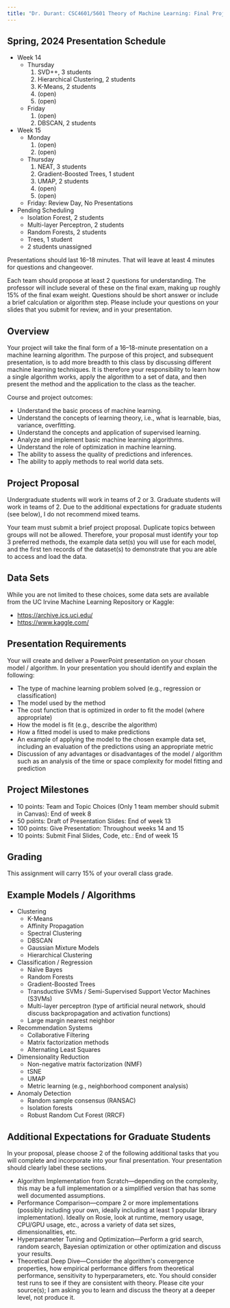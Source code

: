 ```yaml
---
title: "Dr. Durant: CSC4601/5601 Theory of Machine Learning: Final Project"
---
```


## Spring, 2024 Presentation Schedule

* Week 14
  * Thursday
    1. SVD++, 3 students
    1. Hierarchical Clustering, 2 students
    1. K-Means, 2 students
    1. (open)
    1. (open)
  * Friday
    1. (open)
    1.  DBSCAN, 2 students
* Week 15
  * Monday
    1. (open)
    1. (open)
  * Thursday
    1. NEAT, 3 students
    1. Gradient-Boosted Trees, 1 student
    1. UMAP, 2 students
    1. (open)
    1. (open)
  * Friday: Review Day, No Presentations
* Pending Scheduling
  * Isolation Forest, 2 students
  * Multi-layer Perceptron, 2 students
  * Random Forests, 2 students
  * Trees, 1 student
  * 2 students unassigned

Presentations should last 16–18 minutes. That will leave at least 4 minutes for questions and changeover.

Each team should propose at least 2 questions for understanding. The professor will include several of these on the final exam, making up roughly 15% of the final exam weight. Questions should be short answer or include a brief calculation or algorithm step. Please include your questions on your slides that you submit for review, and in your presentation.

## Overview

Your project will take the final form of a 16–18-minute presentation on a machine learning algorithm. The purpose of this project, and subsequent presentation, is to add more breadth to this class by discussing different machine learning techniques. It is therefore your responsibility to learn how a single algorithm works, apply the algorithm to a set of data, and then present the method and the application to the class as the teacher.

Course and project outcomes:
* Understand the basic process of machine learning.
* Understand the concepts of learning theory, i.e., what is learnable, bias, variance, overfitting.
* Understand the concepts and application of supervised learning.
* Analyze and implement basic machine learning algorithms.
* Understand the role of optimization in machine learning.
* The ability to assess the quality of predictions and inferences.
* The ability to apply methods to real world data sets.

## Project Proposal

Undergraduate students will work in teams of 2 or 3. Graduate students will work in teams of 2. Due to the additional expectations for graduate students (see below), I do not recommend mixed teams.

Your team must submit a brief project proposal. Duplicate topics between groups will not be allowed. Therefore, your proposal must identify your top 3 preferred methods, the example data set(s) you will use for each model, and the first ten records of the dataset(s) to demonstrate that you are able to access and load the data.

## Data Sets

While you are not limited to these choices, some data sets are available from the UC Irvine Machine Learning Repository or Kaggle:
* https://archive.ics.uci.edu/
* https://www.kaggle.com/

## Presentation Requirements

Your will create and deliver a PowerPoint presentation on your chosen model / algorithm. In your presentation you should identify and explain the following:
* The type of machine learning problem solved (e.g., regression or classification)
* The model used by the method
* The cost function that is optimized in order to fit the model (where appropriate)
* How the model is fit (e.g., describe the algorithm)
* How a fitted model is used to make predictions
* An example of applying the model to the chosen example data set, including an evaluation of the predictions using an appropriate metric
* Discussion of any advantages or disadvantages of the model / algorithm such as an analysis of the time or space complexity for model fitting and prediction

## Project Milestones

* 10 points: Team and Topic Choices (Only 1 team member should submit in Canvas): End of week 8
* 50 points: Draft of Presentation Slides: End of week 13
* 100 points: Give Presentation: Throughout weeks 14 and 15
* 10 points: Submit Final Slides, Code, etc.: End of week 15

## Grading

This assignment will carry 15% of your overall class grade.

## Example Models / Algorithms
* Clustering
  * K-Means
  * Affinity Propagation
  * Spectral Clustering
  * DBSCAN
  * Gaussian Mixture Models
  * Hierarchical Clustering
* Classification / Regression
  * Naïve Bayes
  * Random Forests
  * Gradient-Boosted Trees
  * Transductive SVMs / Semi-Supervised Support Vector Machines (S3VMs)
  * Multi-layer perceptron (type of artificial neural network, should discuss backpropagation and activation functions)
  * Large margin nearest neighbor
* Recommendation Systems
  * Collaborative Filtering
  * Matrix factorization methods
  * Alternating Least Squares
* Dimensionality Reduction
  * Non-negative matrix factorization (NMF)
  * tSNE
  * UMAP
  * Metric learning (e.g., neighborhood component analysis)
* Anomaly Detection
  * Random sample consensus (RANSAC)
  * Isolation forests
  * Robust Random Cut Forest (RRCF)

## Additional Expectations for Graduate Students

In your proposal, please choose 2 of the following additional tasks that you will complete and incorporate into your final presentation. Your presentation should clearly label these sections.

* Algorithm Implementation from Scratch—depending on the complexity, this may be a full implementation or a simplified version that has some well documented assumptions.
* Performance Comparison—compare 2 or more implementations (possibly including your own, ideally including at least 1 popular library implementation). Ideally on Rosie, look at runtime, memory usage, CPU/GPU usage, etc., across a variety of data set sizes, dimensionalities, etc.
* Hyperparameter Tuning and Optimization—Perform a grid search, random search, Bayesian optimization or other optimization and discuss your results.
* Theoretical Deep Dive—Consider the algorithm's convergence properties, how empirical performance differs from theoretical performance, sensitivity to hyperparameters, etc. You should consider test runs to see if they are consistent with theory. Please cite your source(s); I am asking you to learn and discuss the theory at a deeper level, not produce it.
